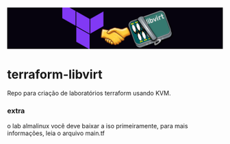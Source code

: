 ![imagem](.img/img.jpg)
# terraform-libvirt
Repo para criação de laboratórios terraform usando KVM.

### extra
o lab almalinux você deve baixar a iso primeiramente, para mais informações, leia o arquivo main.tf
